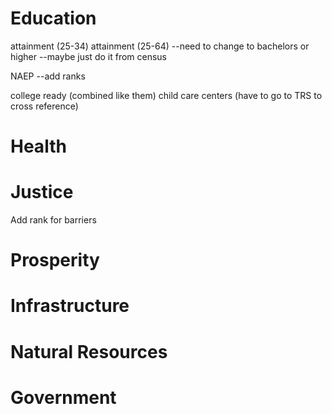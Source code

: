 
# Education

attainment (25-34)
attainment (25-64)
--need to change to bachelors or higher
--maybe just do it from census

NAEP
--add ranks

college ready (combined like them)
child care centers (have to go to TRS to cross reference)

# Health


# Justice

Add rank for barriers


# Prosperity

# Infrastructure

# Natural Resources

# Government


